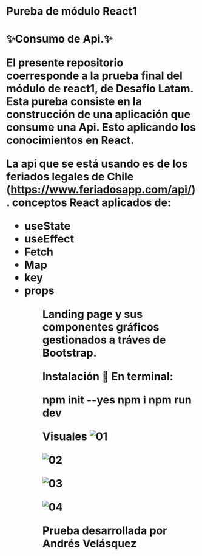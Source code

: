 <h1>Pureba de módulo React1<h1/>
✨Consumo de Api.✨

El presente repositorio coerresponde a la prueba final del módulo de react1, de Desafío Latam.
Esta pureba consiste en la construcción de una aplicación que consume una Api.
Esto aplicando los conocimientos en React.

La api que se está usando es de los feriados legales de Chile (https://www.feriadosapp.com/api/).
conceptos React aplicados de:
<ul>
  <li>useState</li>
  <li>useEffect</li>
  <li>Fetch</li>
  <li>Map</li>
  <li>key</li>
  <li>props</li>
  <ul/>
Landing page y sus componentes gráficos gestionados a tráves de Bootstrap.

Instalación 🔧
En terminal:

npm init --yes
npm i
npm run dev

Visuales 
![01](https://github.com/Droopytex/react_feriados_api/assets/151586858/f05aacf2-5995-4e14-a40e-f415eff198c3)

![02](https://github.com/Droopytex/react_feriados_api/assets/151586858/fe5b87de-7dac-4725-8ca7-0ebbff9973aa)

![03](https://github.com/Droopytex/react_feriados_api/assets/151586858/c76bbd17-3919-40e8-9fe6-6ddbe050a58d)

![04](https://github.com/Droopytex/react_feriados_api/assets/151586858/fc9d6382-73b3-485d-8f79-c702552c9080)


Prueba desarrollada por Andrés Velásquez
